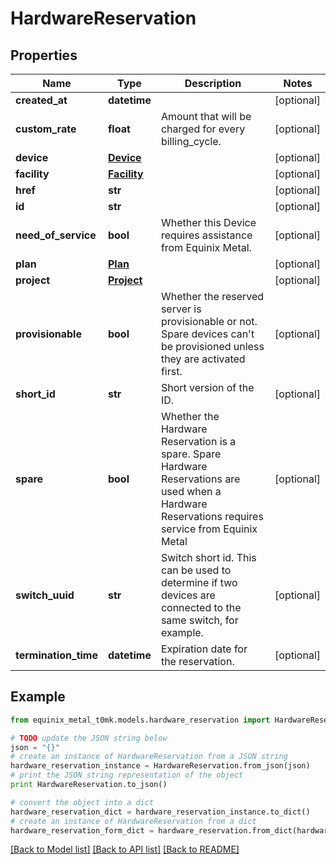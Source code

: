 # HardwareReservation


## Properties
Name | Type | Description | Notes
------------ | ------------- | ------------- | -------------
**created_at** | **datetime** |  | [optional] 
**custom_rate** | **float** | Amount that will be charged for every billing_cycle. | [optional] 
**device** | [**Device**](Device.md) |  | [optional] 
**facility** | [**Facility**](Facility.md) |  | [optional] 
**href** | **str** |  | [optional] 
**id** | **str** |  | [optional] 
**need_of_service** | **bool** | Whether this Device requires assistance from Equinix Metal. | [optional] 
**plan** | [**Plan**](Plan.md) |  | [optional] 
**project** | [**Project**](Project.md) |  | [optional] 
**provisionable** | **bool** | Whether the reserved server is provisionable or not. Spare devices can&#39;t be provisioned unless they are activated first. | [optional] 
**short_id** | **str** | Short version of the ID. | [optional] 
**spare** | **bool** | Whether the Hardware Reservation is a spare. Spare Hardware Reservations are used when a Hardware Reservations requires service from Equinix Metal | [optional] 
**switch_uuid** | **str** | Switch short id. This can be used to determine if two devices are connected to the same switch, for example. | [optional] 
**termination_time** | **datetime** | Expiration date for the reservation. | [optional] 

## Example

```python
from equinix_metal_t0mk.models.hardware_reservation import HardwareReservation

# TODO update the JSON string below
json = "{}"
# create an instance of HardwareReservation from a JSON string
hardware_reservation_instance = HardwareReservation.from_json(json)
# print the JSON string representation of the object
print HardwareReservation.to_json()

# convert the object into a dict
hardware_reservation_dict = hardware_reservation_instance.to_dict()
# create an instance of HardwareReservation from a dict
hardware_reservation_form_dict = hardware_reservation.from_dict(hardware_reservation_dict)
```
[[Back to Model list]](../README.md#documentation-for-models) [[Back to API list]](../README.md#documentation-for-api-endpoints) [[Back to README]](../README.md)


